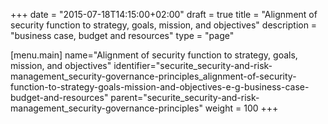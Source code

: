 +++
date = "2015-07-18T14:15:00+02:00"
draft = true
title = "Alignment of security function to strategy, goals, mission, and objectives"
description = "business case, budget and resources"
type = "page"

[menu.main]
name="Alignment of security function to strategy, goals, mission, and objectives"
identifier="securite_security-and-risk-management_security-governance-principles_alignment-of-security-function-to-strategy-goals-mission-and-objectives-e-g-business-case-budget-and-resources"
parent="securite_security-and-risk-management_security-governance-principles"
weight = 100
+++